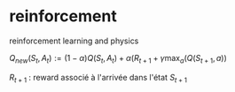# reinforcement
reinforcement learning and physics





$Q_{new}(S_t, A_t) := (1-\alpha) Q(S_t, A_t) + \alpha ( R_{t+1} + \gamma \max_a(Q(S_{t+1}, a))$



$R_{t+1}$ : reward associé à l'arrivée dans l'état $S_{t+1}$
